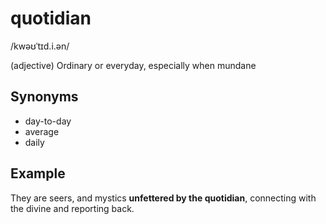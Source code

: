 # quotidian

/kwəʊˈtɪd.i.ən/

(adjective) Ordinary or everyday, especially when mundane

## Synonyms

+ day-to-day
+ average
+ daily

## Example

They are seers, and mystics **unfettered by the quotidian**, connecting with the divine and reporting back.
